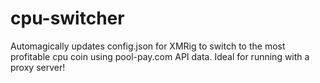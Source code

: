 # cpu-switcher
Automagically updates config.json for XMRig to switch to the most profitable cpu coin using pool-pay.com API data. Ideal for running with a proxy server!
